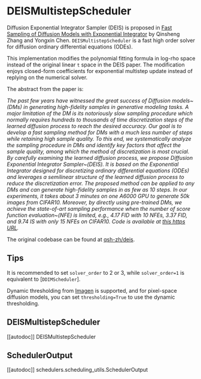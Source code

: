 <!--Copyright 2023 The HuggingFace Team. All rights reserved.

Licensed under the Apache License, Version 2.0 (the "License"); you may not use this file except in compliance with
the License. You may obtain a copy of the License at

http://www.apache.org/licenses/LICENSE-2.0

Unless required by applicable law or agreed to in writing, software distributed under the License is distributed on
an "AS IS" BASIS, WITHOUT WARRANTIES OR CONDITIONS OF ANY KIND, either express or implied. See the License for the
specific language governing permissions and limitations under the License.
-->

# DEISMultistepScheduler

Diffusion Exponential Integrator Sampler (DEIS) is proposed in [Fast Sampling of Diffusion Models with Exponential Integrator](https://huggingface.co/papers/2204.13902) by Qinsheng Zhang and Yongxin Chen. `DEISMultistepScheduler` is a fast high order solver for diffusion ordinary differential equations (ODEs). 

This implementation modifies the polynomial fitting formula in log-rho space instead of the original linear `t` space in the DEIS paper. The modification enjoys closed-form coefficients for exponential multistep update instead of replying on the numerical solver.

The abstract from the paper is:

*The past few years have witnessed the great success of Diffusion models~(DMs) in generating high-fidelity samples in generative modeling tasks. A major limitation of the DM is its notoriously slow sampling procedure which normally requires hundreds to thousands of time discretization steps of the learned diffusion process to reach the desired accuracy. Our goal is to develop a fast sampling method for DMs with a much less number of steps while retaining high sample quality. To this end, we systematically analyze the sampling procedure in DMs and identify key factors that affect the sample quality, among which the method of discretization is most crucial. By carefully examining the learned diffusion process, we propose Diffusion Exponential Integrator Sampler~(DEIS). It is based on the Exponential Integrator designed for discretizing ordinary differential equations (ODEs) and leverages a semilinear structure of the learned diffusion process to reduce the discretization error. The proposed method can be applied to any DMs and can generate high-fidelity samples in as few as 10 steps. In our experiments, it takes about 3 minutes on one A6000 GPU to generate 50k images from CIFAR10. Moreover, by directly using pre-trained DMs, we achieve the state-of-art sampling performance when the number of score function evaluation~(NFE) is limited, e.g., 4.17 FID with 10 NFEs, 3.37 FID, and 9.74 IS with only 15 NFEs on CIFAR10. Code is available at [this https URL](https://github.com/qsh-zh/deis).*

The original codebase can be found at [qsh-zh/deis](https://github.com/qsh-zh/deis).

## Tips

It is recommended to set `solver_order` to 2 or 3, while `solver_order=1` is equivalent to [`DDIMScheduler`].

Dynamic thresholding from [Imagen](https://huggingface.co/papers/2205.11487) is supported, and for pixel-space
diffusion models, you can set `thresholding=True` to use the dynamic thresholding.

## DEISMultistepScheduler
[[autodoc]] DEISMultistepScheduler

## SchedulerOutput
[[autodoc]] schedulers.scheduling_utils.SchedulerOutput
